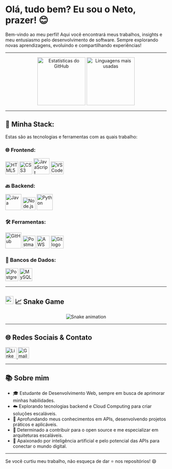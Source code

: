 # Olá, tudo bem? Eu sou o Neto, prazer! 😊

Bem-vindo ao meu perfil! Aqui você encontrará meus trabalhos, insights e meu entusiasmo pelo desenvolvimento de software. Sempre explorando novas aprendizagens, evoluindo e compartilhando experiências!

---

<div align="center">
  <img src="https://github-readme-stats.vercel.app/api?username=NetoNog&hide_title=false&hide_rank=false&show_icons=true&include_all_commits=true&count_private=true&theme=dracula&locale=en&hide_border=false&order=1" height="150" alt="Estatísticas do GitHub" />
  <img src="https://github-readme-stats.vercel.app/api/top-langs?username=NetoNog&locale=en&layout=compact&card_width=320&langs_count=5&theme=dracula&hide_border=false&order=2" height="150" alt="Linguagens mais usadas" />
</div>

----
## 👾 Minha Stack:
Estas são as tecnologias e ferramentas com as quais trabalho:

### 🌐 Frontend:
<div align="left">
  <img src="https://cdn.jsdelivr.net/gh/devicons/devicon/icons/html5/html5-original.svg" height="40" alt="HTML5 logo" />
  <img src="https://cdn.jsdelivr.net/gh/devicons/devicon/icons/css3/css3-original.svg" height="40" alt="CSS3 logo" />
  <img src="https://techstack-generator.vercel.app/js-icon.svg" alt="JavaScript" width="50" height="50" />
  <img src="https://cdn.jsdelivr.net/gh/devicons/devicon/icons/vscode/vscode-original.svg" height="40" alt="VS Code logo" />
</div>

### 🔙 Backend:
<div align="left">
  <img src="https://techstack-generator.vercel.app/java-icon.svg" alt="Java" width="50" height="50" />
  <img src="https://cdn.jsdelivr.net/gh/devicons/devicon/icons/nodejs/nodejs-original.svg" height="40" alt="Node.js logo" />
  <img src="https://techstack-generator.vercel.app/python-icon.svg" alt="Python" width="50" height="50" />
</div>

### 🛠️ Ferramentas:
<div align="left">
  <img src="https://techstack-generator.vercel.app/github-icon.svg" alt="GitHub" width="50" height="50" />
  <img src="https://cdn.jsdelivr.net/gh/devicons/devicon/icons/postman/postman-original.svg" height="40" alt="Postman logo" />
  <img src="https://cdn.jsdelivr.net/gh/devicons/devicon/icons/amazonwebservices/amazonwebservices-original-wordmark.svg" height="40" alt="AWS logo" />
  <img src="https://cdn.jsdelivr.net/gh/devicons/devicon/icons/git/git-original.svg" height="40" alt="Git logo" />
</div>

### 💾 Bancos de Dados:
<div align="left">
  <img src="https://cdn.jsdelivr.net/gh/devicons/devicon/icons/postgresql/postgresql-original.svg" height="40" alt="PostgreSQL logo" />
  <img src="https://cdn.jsdelivr.net/gh/devicons/devicon/icons/mysql/mysql-original.svg" height="40" alt="MySQL logo" />
</div>

---

## <img src="https://media3.giphy.com/media/LMcB8XospGZO8UQq87/giphy.gif" width="25"> 📈 Snake Game

<div align="center">
  <img src="https://raw.githubusercontent.com/NetoNog/NetoNog/refs/heads/main/.github/workflows/snake.yml" alt="Snake animation" />
</div>

----

## 🌐 Redes Sociais & Contato
<div align="left">
  <a href="www.linkedin.com/in/netonog" target="_blank">
    <img src="https://img.shields.io/static/v1?message=LinkedIn&logo=linkedin&label=&color=0077B5&logoColor=white&labelColor=&style=for-the-badge" height="35" alt="LinkedIn logo" />
  </a>
  <a href="mailto:n.nog@icloud.com" target="_blank">
    <img src="https://img.shields.io/static/v1?message=Gmail&logo=gmail&label=&color=D14836&logoColor=white&labelColor=&style=for-the-badge" height="35" alt="Gmail logo" />
  </a>
</div>

---

## 📚 Sobre mim
- 🎓 Estudante de Desenvolvimento Web, sempre em busca de aprimorar minhas habilidades.
- ☁️ Explorando tecnologias backend e Cloud Computing para criar soluções escaláveis.
- 🔗 Aprofundando meus conhecimentos em APIs, desenvolvendo projetos práticos e aplicáveis.
- 🎯 Determinado a contribuir para o open source e me especializar em arquiteturas escaláveis.
- 🧠 Apaixonado por inteligência artificial e pelo potencial das APIs para conectar o mundo digital.

---

Se você curtiu meu trabalho, não esqueça de dar ⭐ nos repositórios! 😄
